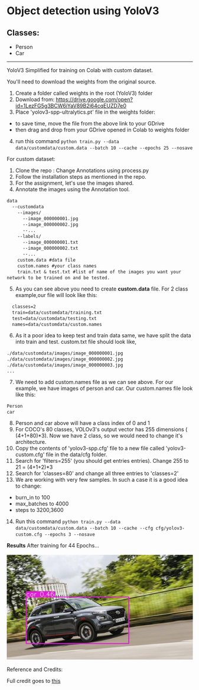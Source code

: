 # Object detection using YoloV3
## Classes:
- Person 
- Car
________
YoloV3 Simplified for training on Colab with custom dataset. 

You'll need to download the weights from the original source. 
1. Create a folder called weights in the root (YoloV3) folder
2. Download from: https://drive.google.com/open?id=1LezFG5g3BCW6iYaV89B2i64cqEUZD7e0
3. Place 'yolov3-spp-ultralytics.pt' file in the weights folder:
  * to save time, move the file from the above link to your GDrive
  * then drag and drop from your GDrive opened in Colab to weights folder
4. run this command
`python train.py --data data/customdata/custom.data --batch 10 --cache --epochs 25 --nosave`

For custom dataset:
1. Clone the repo : Change Annotations using process.py
2. Follow the installation steps as mentioned in the repo. 
3. For the assignment, let's use the images shared.
4. Annotate the images using the Annotation tool. 
```
data
  --customdata
    --images/
      --image_000000001.jpg
      --image_000000002.jpg
      --...
    --labels/
      --image_000000001.txt
      --image_000000002.txt
      --...
    custom.data #data file
    custom.names #your class names
    train.txt & test.txt #list of name of the images you want your network to be trained on and be tested.
```
5. As you can see above you need to create **custom.data** file. For 2 class example,our file will look like this:
```
  classes=2
  train=data/customdata/training.txt
  test=data/customdata/testing.txt 
  names=data/customdata/custom.names
```
6. As it a poor idea to keep test and train data same, we have split the data into train and test. custom.txt file should look like, 
```
./data/customdata/images/image_000000001.jpg
./data/customdata/images/image_000000002.jpg
./data/customdata/images/image_000000003.jpg
...
```
7. We need to add custom.names file as we can see above. For our example, we have images of person and car. Our custom.names file look like this:
```
Person
car
```
8. Person and car above will have a class index of 0 and 1
9. For COCO's 80 classes, VOLOv3's output vector has 255 dimensions ( (4+1+80)*3). Now we have 2 class, so we would need to change it's architecture.
10. Copy the contents of 'yolov3-spp.cfg' file to a new file called 'yolov3-custom.cfg' file in the data/cfg folder. 
11. Search for 'filters=255' (you should get entries entries). Change 255 to 21 = (4+1+2)*3
12. Search for 'classes=80' and change all three entries to 'classes=2'
13. We are working with very few samples. In such a case it is a good idea to change:
  * burn_in to 100
  * max_batches to 4000
  * steps to 3200,3600
14. Run this command `python train.py --data data/customdata/custom.data --batch 10 --cache --cfg cfg/yolov3-custom.cfg --epochs 3 --nosave`

**Results**
After training for 44 Epochs...
<br>
<br> 
![image](https://github.com/PremaKathiresanVasagam/Object_detection_YoloV3/blob/master/output/Output_test_img_1.jpg)


Reference and Credits:

Full credit goes to [this](https://github.com/ultralytics/yolov3)
